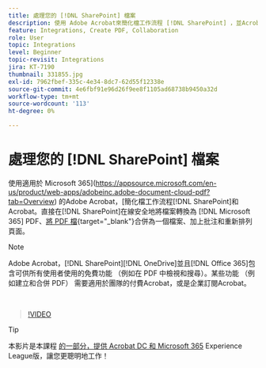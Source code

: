 ```yaml
---
title: 處理您的 [!DNL SharePoint] 檔案
description: 使用 Adobe Acrobat來簡化檔工作流程 [!DNL SharePoint] ，並Acrobat [!DNL Microsoft 365]
feature: Integrations, Create PDF, Collaboration
role: User
topic: Integrations
level: Beginner
topic-revisit: Integrations
jira: KT-7190
thumbnail: 331855.jpg
exl-id: 7962fbef-335c-4e34-8dc7-62d55f12338e
source-git-commit: 4e6fbf91e96d26f9ee8f1105ad68738b9450a32d
workflow-type: tm+mt
source-wordcount: '113'
ht-degree: 0%

---
```


# 處理您的 [!DNL SharePoint] 檔案

使用適用於 Microsoft 365](https://appsource.microsoft.com/en-us/product/web-apps/adobeinc.adobe-document-cloud-pdf?tab=Overview) 的Adobe Acrobat，[簡化檔工作流程[!DNL SharePoint]和Acrobat。直接在[!DNL SharePoint]在線安全地將檔案轉換為 [!DNL Microsoft 365] PDF、[將 PDF 檔](https://www.adobe.com/acrobat/online/merge-pdf.html){target="_blank"}合併為一個檔案、加上批注和重新排列頁面。

>[!NOTE]
>
>Adobe Acrobat，[!DNL SharePoint][!DNL OneDrive]並且[!DNL Office 365]包含可供所有使用者使用的免費功能 （例如在 PDF 中檢視和搜尋）。某些功能 （例如建立和合併 PDF） 需要適用於團隊的付費Acrobat，或是企業訂閱Acrobat。

<br>

>[!VIDEO](https://video.tv.adobe.com/v/331855?quality=12&learn=on&hidetitle=true)

>[!TIP]
>
>本影片是本課程 [的一部分，提供 Acrobat DC 和 Microsoft 365](https://experienceleague.adobe.com/?recommended=Acrobat-U-1-2021.microsoft365) Experience League版，讓您更聰明地工作！
